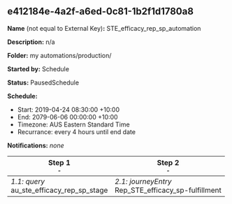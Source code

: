 ## e412184e-4a2f-a6ed-0c81-1b2f1d1780a8

**Name** (not equal to External Key)**:** STE_efficacy_rep_sp_automation

**Description:** n/a

**Folder:** my automations/production/

**Started by:** Schedule

**Status:** PausedSchedule

**Schedule:**

* Start: 2019-04-24 08:30:00 +10:00
* End: 2079-06-06 00:00:00 +10:00
* Timezone: AUS Eastern Standard Time
* Recurrance: every 4 hours until end date

**Notifications:** _none_


| Step 1<br>_<small>-</small>_ | Step 2<br>_<small>-</small>_ |
| --- | --- |
| _1.1: query_<br>au_ste_efficacy_rep_sp_stage | _2.1: journeyEntry_<br>Rep_STE_efficacy_sp-fulfillment |
